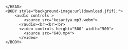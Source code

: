 
<HTML>
    <HEAD>
        <title>AUDIO FILE</title>
       
    </HEAD>
    <BODY style="background-image:url(download.jfif);">
        <audio controls >
            <source src="kesariya.mp3.webm">
          </audio><br><br><br>
          <video controls height="500" width="500">
            <source src="640.mp4">
          </video>
    </BODY>
</HTML>
